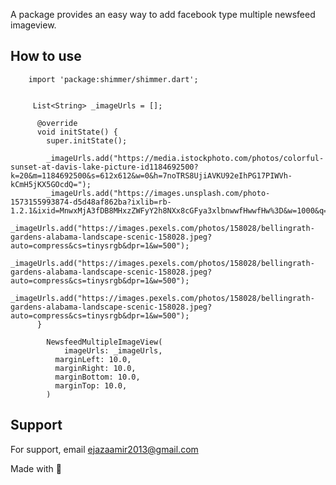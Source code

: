 
A package provides an easy way to add facebook type multiple newsfeed imageview.



## How to use

       
        import 'package:shimmer/shimmer.dart';
       
      
         List<String> _imageUrls = [];

          @override
          void initState() {
            super.initState();

            _imageUrls.add("https://media.istockphoto.com/photos/colorful-sunset-at-davis-lake-picture-id1184692500?k=20&m=1184692500&s=612x612&w=0&h=7noTRS8UjiAVKU92eIhPG17PIWVh-kCmH5jKX5GOcdQ=");
            _imageUrls.add("https://images.unsplash.com/photo-1573155993874-d5d48af862ba?ixlib=rb-1.2.1&ixid=MnwxMjA3fDB8MHxzZWFyY2h8NXx8cGFya3xlbnwwfHwwfHw%3D&w=1000&q=80");
            _imageUrls.add("https://images.pexels.com/photos/158028/bellingrath-gardens-alabama-landscape-scenic-158028.jpeg?auto=compress&cs=tinysrgb&dpr=1&w=500");
            _imageUrls.add("https://images.pexels.com/photos/158028/bellingrath-gardens-alabama-landscape-scenic-158028.jpeg?auto=compress&cs=tinysrgb&dpr=1&w=500");
            _imageUrls.add("https://images.pexels.com/photos/158028/bellingrath-gardens-alabama-landscape-scenic-158028.jpeg?auto=compress&cs=tinysrgb&dpr=1&w=500");
          }

            NewsfeedMultipleImageView(
                imageUrls: _imageUrls,
              marginLeft: 10.0,
              marginRight: 10.0,
              marginBottom: 10.0,
              marginTop: 10.0,
            )


## Support

For support, email ejazaamir2013@gmail.com

Made with 💝
